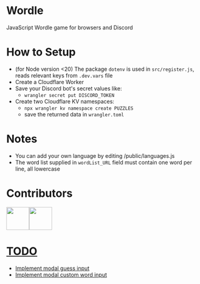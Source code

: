 # Wordle
JavaScript Wordle game for browsers and Discord

# How to Setup
- (for Node version <20) The package `dotenv` is used in `src/register.js`, reads relevant keys from `.dev.vars` file
- Create a Cloudflare Worker
- Save your Discord bot's secret values like: 
  - `wrangler secret put DISCORD_TOKEN`
- Create two Cloudflare KV namespaces:
  - `npx wrangler kv namespace create PUZZLES`
  - save the returned data in `wrangler.toml`

# Notes
- You can add your own language by editing /public/languages.js
- The word list supplied in `wordList_URL` field must contain one word per line, all lowercase

# Contributors
<p>
<a href="https://github.com/uzayyli"><img width="60" src="https://avatars.githubusercontent.com/u/87779551?v=4"/><a href="https://github.com/mertushka"><img width="60" src="https://avatars1.githubusercontent.com/u/34413473?v=4"/>
</p>
  
# TODO
- Implement modal guess input
- Implement modal custom word input